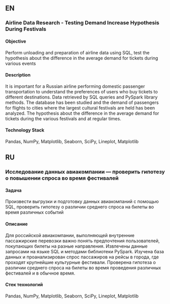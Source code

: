 ## EN 

### Airline Data Research - Testing Demand Increase Hypothesis During Festivals

#### Objective
Perform unloading and preparation of airline data using SQL, 
test the hypothesis about the difference in the average demand for tickets during various events

#### Description
It is important for a Russian airline performing domestic passenger transportation to understand 
the preferences of users who buy tickets to different destinations.
Data retrieved by SQL queries and PySpark library methods.
The database has been studied and the demand of passengers for flights to cities 
where the largest cultural festivals are held has been analyzed.
The hypothesis about the difference in the average demand for tickets during the
various festivals and at regular times.

#### Technology Stack
Pandas, NumPy, Matplotlib, Seaborn, SciPy, Lineplot, Matplotlib

## RU 

### Исследование данных авиакомпании — проверить гипотезу о повышении спроса во время фестивалей

#### Задача
Произвести выгрузки и подготовку данных авиакомпаний с помощью SQL, 
проверить гипотезу о различии среднего спроса на билеты во время различных событий

#### Описание
Для российской авиакомпании, выполняющей внутренние пассажирские перевозки важно понять предпочтения пользователей, 
покупающих билеты на разные направления.
Извлечены данные запросами на языке SQL и методами библиотеки PySpark.
Изучена база данных и проанализирован спрос пассажиров на рейсы в города, где проходят крупнейшие культурные фестивали.
Проверена гипотеза о различии среднего спроса на билеты во время проведения
различных фестивалей и в обычное время.

#### Стек технологий
Pandas, NumPy, Matplotlib, Seaborn, SciPy, Lineplot, Matplotlib
